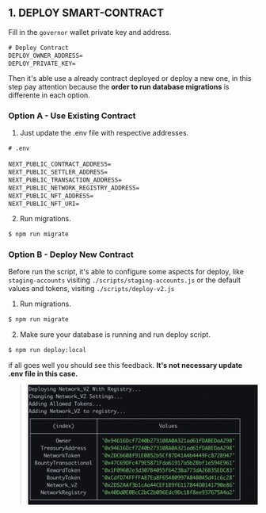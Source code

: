 ## 1. DEPLOY SMART-CONTRACT

Fill in the `governor` wallet private key and address.

```
# Deploy Contract
DEPLOY_OWNER_ADDRESS=
DEPLOY_PRIVATE_KEY=

```

Then it's able use a already contract deployed or deploy a new one, in this step pay attention because the **order to run database migrations** is differente in each option.

### Option A - Use Existing Contract

1. Just update the .env file with respective addresses.

```text
# .env

NEXT_PUBLIC_CONTRACT_ADDRESS=
NEXT_PUBLIC_SETTLER_ADDRESS=
NEXT_PUBLIC_TRANSACTION_ADDRESS=
NEXT_PUBLIC_NETWORK_REGISTRY_ADDRESS=
NEXT_PUBLIC_NFT_ADDRESS=
NEXT_PUBLIC_NFT_URI=
```

2. Run migrations.

```bash
$ npm run migrate
```

### Option B - Deploy New Contract

Before run the script, it's able to configure some aspects for deploy, like `staging-accounts` visiting `./scripts/staging-accounts.js` or the default values and tokens, visiting `./scripts/deploy-v2.js`

1. Run migrations.

```bash
$ npm run migrate
```

2. Make sure your database is running and run deploy script.

```bash
$ npm run deploy:local
```

if all goes well you should see this feedback.
**It's not necessary update .env file in this case.**

> <img align="center" src="./assets/deploy-success.png" width="500"/>

